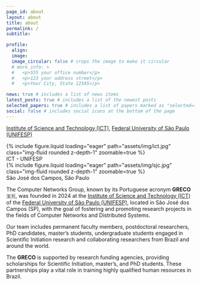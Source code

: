 ```yaml
---
page_id: about
layout: about
title: about
permalink: /
subtitle:

profile:
  align:
  image:
  image_circular: false # crops the image to make it circular
  # more_info: >
  #   <p>555 your office number</p>
  #   <p>123 your address street</p>
  #   <p>Your City, State 12345</p>

news: true # includes a list of news items
latest_posts: true # includes a list of the newest posts
selected_papers: true # includes a list of papers marked as "selected={true}"
social: false # includes social icons at the bottom of the page
---
```


[Institute of Science and Technology (ICT)](https://www.unifesp.br/campus/sjc/), [Federal University of São Paulo (UNIFESP)](https://www.unifesp.br)

<div class="row mt-3">
    <div class="col-sm mt-3 mt-md-0">
        {% include figure.liquid loading="eager" path="assets/img/ict.jpg" class="img-fluid rounded z-depth-1" zoomable=true %}
        <div class="caption">
          ICT - UNIFESP
        </div>
    </div>
    <div class="col-sm mt-3 mt-md-0">
        {% include figure.liquid loading="eager" path="assets/img/sjc.jpg" class="img-fluid rounded z-depth-1" zoomable=true %}
        <div class="caption">
          São José dos Campos, São Paulo
        </div>
    </div>
</div>

The Computer Networks Group, known by its Portuguese acronym **GRECO** 🇧🇷, was founded in 2024 at the [Institute of Science and Technology (ICT)](https://www.unifesp.br/campus/sjc/) of the [Federal University of São Paulo (UNIFESP)](https://www.unifesp.br), located in São José dos Campos (SP), with the goal of fostering and promoting research projects in the fields of Computer Networks and Distributed Systems.

Our team includes permanent faculty members, postdoctoral researchers, PhD candidates, master’s students, undergraduate students engaged in Scientific Initiation research and collaborating researchers from Brazil and around the world.

The **GRECO** is supported by research funding agencies, providing scholarships for Scientific Initiation, master’s, and PhD students. These partnerships play a vital role in training highly qualified human resources in Brazil.

<!-- Write your biography here. Tell the world about yourself. Link to your favorite [subreddit](http://reddit.com). You can put a picture in, too. The code is already in, just name your picture `prof_pic.jpg` and put it in the `img/` folder.

Put your address / P.O. box / other info right below your picture. You can also disable any of these elements by editing `profile` property of the YAML header of your `_pages/about.md`. Edit `_bibliography/papers.bib` and Jekyll will render your [publications page](/al-folio/publications/) automatically.

Link to your social media connections, too. This theme is set up to use [Font Awesome icons](https://fontawesome.com/) and [Academicons](https://jpswalsh.github.io/academicons/), like the ones below. Add your Facebook, Twitter, LinkedIn, Google Scholar, or just disable all of them. -->
